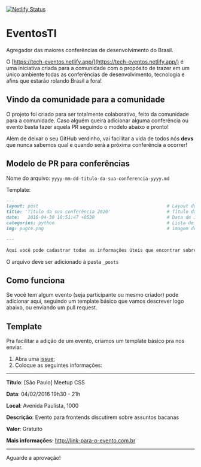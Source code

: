 
[![Netlify Status](https://api.netlify.com/api/v1/badges/2cc22fd5-8eb4-48c8-8459-f9c3ebdaf545/deploy-status)](https://app.netlify.com/sites/tech-eventos/deploys)

# EventosTI

Agregador das maiores conferências de desenvolvimento do Brasil.

O [https://tech-eventos.netlify.app/](https://tech-eventos.netlify.app/) é uma iniciativa criada para a comunidade com o propósito de trazer em um único ambiente todas as conferências de desenvolvimento, tecnologia e afins que estarão rolando Brasil a fora!

## Vindo da comunidade para a comunidade 

O projeto foi criado para ser totalmente colaborativo, feito da comunidade para a comunidade. Caso alguém queira adicionar alguma conferência ou evento basta fazer aquela PR seguindo o modelo abaixo e pronto!

Além de deixar o seu GitHub verdinho, vai facilitar a vida de todos nós **devs** que nunca sabemos qual e quando será a próxima conferência a ocorrer!



## Modelo de PR para conferências

Nome do arquivo: `yyyy-mm-dd-titulo-da-sua-conferencia-yyyy.md`

Template:

```markdown
---
layout: post                                                # Layout do post, deixar por padrão post.
title: 'Título da sua conferência 2020'                     # Título da conferência.
date:   2016-04-30 10:51:47 +0530                           # Data de início da conferência no formato yyyy-mm-dd sem aspas.
categories: python                                          # Lista de tags associadas a sua conferência. Ex: Linguagem (js) e estado (sp). Caso seja mais de uma linguagem use apenas geral.
img: pugce.png                                              # imagem de divulgação da palestra dimensão 400x250

---

Aqui você pode cadastrar todas as informações úteis que encontrar sobre a conf! <!-- Descrição da sua conferência. -->

 ```
 
 O arquivo deve ser adicionado à pasta `_posts`
 
 ## Como funciona

Se você tem algum evento (seja participante ou mesmo criador) pode adicionar aqui, seguindo um template básico que vamos descrever logo abaixo, ou enviando um pull request.

## Template

Pra facilitar a adição de um evento, criamos um template básico pra nos enviar.

1. Abra uma [issue](https://github.com/FGF-College-Work/Eventos/issues/new);
2. Coloque as seguintes informações:

---

**Título**: [São Paulo] Meetup CSS

**Data**: 04/02/2016 19h30 - 21h

**Local**: Avenida Paulista, 1000

**Descrição**: Evento para frontends discutirem sobre assuntos bacanas

**Valor**: Gratuito

**Mais informações**: http://link-para-o-evento.com.br
* * *

Aguarde a aprovação!

